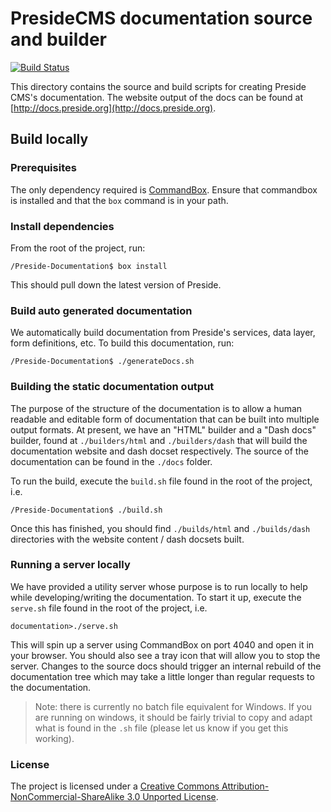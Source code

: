 # PresideCMS documentation source and builder

[![Build Status](https://travis-ci.org/pixl8/Preside-Documentation.svg?branch=master)](https://travis-ci.org/pixl8/Preside-Documentation)

This directory contains the source and build scripts for creating Preside CMS's documentation. The website output of the docs can be found at [http://docs.preside.org](http://docs.preside.org).

## Build locally

### Prerequisites

The only dependency required is [CommandBox](http://www.ortussolutions.com/products/commandbox). Ensure that commandbox is installed and that the `box` command is in your path.

### Install dependencies

From the root of the project, run:

	/Preside-Documentation$ box install

This should pull down the latest version of Preside.

### Build auto generated documentation

We automatically build documentation from Preside's services, data layer, form definitions, etc. To build this documentation, run:

	/Preside-Documentation$ ./generateDocs.sh

### Building the static documentation output

The purpose of the structure of the documentation is to allow a human readable and editable form of documentation that can be built into multiple output formats. At present, we have an "HTML" builder and a "Dash docs" builder, found at `./builders/html` and `./builders/dash` that will build the documentation website and dash docset respectively. The source of the documentation can be found in the `./docs` folder.

To run the build, execute the `build.sh` file found in the root of the project, i.e.

	/Preside-Documentation$ ./build.sh

Once this has finished, you should find `./builds/html` and `./builds/dash` directories with the website content / dash docsets built.

### Running a server locally

We have provided a utility server whose purpose is to run locally to help while developing/writing the documentation. To start it up, execute the `serve.sh` file found in the root of the project, i.e.

    documentation>./serve.sh

This will spin up a server using CommandBox on port 4040 and open it in your browser. You should also see a tray icon that will allow you to stop the server. Changes to the source docs should trigger an internal rebuild of the documentation tree which may take a little longer than regular requests to the documentation.

> Note: there is currently no batch file equivalent for Windows. If you are running on windows, it should be fairly trivial to copy and adapt what is found in the `.sh` file (please let us know if you get this working).

### License

The project is licensed under a [Creative Commons Attribution-NonCommercial-ShareAlike 3.0 Unported License](http://creativecommons.org/licenses/by-nc-sa/3.0/).
